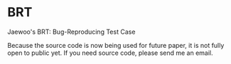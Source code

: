 BRT
====

Jaewoo's BRT: Bug-Reproducing Test Case

Because the source code is now being used for future paper, it is not fully open to public yet.
If you need source code, please send me an email.
